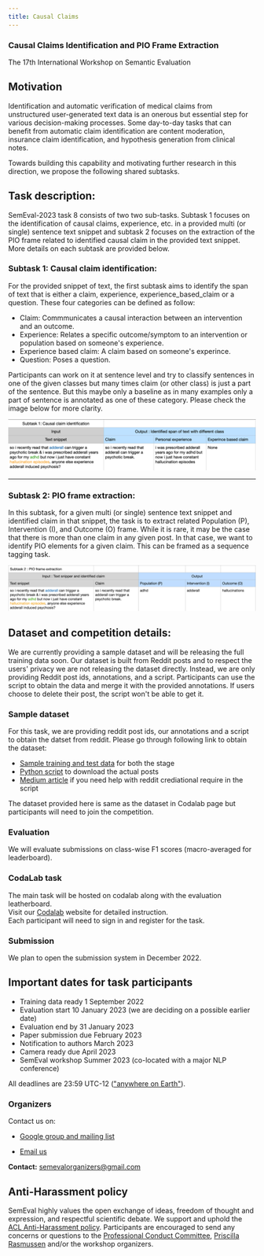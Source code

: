```yaml
---
title: Causal Claims   
---
```

### Causal Claims Identification and PIO Frame Extraction  
The 17th International Workshop on Semantic Evaluation


## Motivation 
Identification and automatic verification of medical claims from unstructured user-generated text data is an onerous but essential step for various decision-making processes. Some day-to-day tasks that can benefit from automatic claim identification are content moderation, insurance claim identification, and hypothesis generation from clinical notes. 

Towards building this capability and motivating further research in this direction, we propose the following shared subtasks. 

## Task description:  

SemEval-2023 task 8 consists of two two sub-tasks. Subtask 1 focuses on the identification of causal claims, experience, etc. in a provided multi (or single) sentence text snippet and subtask 2 focuses on the extraction of the PIO frame related to identified causal claim in the provided text snippet. More details on each subtask are provided below.  


### Subtask 1: Causal claim identification:  

For the provided snippet of text, the first subtask aims to identify the span of text that is either a claim, experience, experience_based_claim or a question. These four categories can be defined as follow:  
- Claim: Commmunicates a causal interaction between an intervention and an outcome. 
- Experience: Relates a specific outcome/symptom to an intervention or population based on someone's experience. 
- Experience based claim: A claim based on someone's experince. 
- Question: Poses a question. 

<!-- 
In experience, the post communicated something an individual's experience but is not making a claim yet. Whereas in experience_based_claim, the post makes a claim based on an individual's experience. And in Claim category, the post makes a general claims.  -->

<!-- Following in an example for each category. 
- **Experince**: " I am left with headache after taking drug-B."
- **Experince_based_claim**: " I am left with headache after taking drug-B and I recently read few posts mentioning the same."
- **Claim**: " I have read literature reporting that Drug-A doesn't work for Condition-B." -->

Participants can work on it at sentence level and try to classify sentences in one of the given classes but many times claim (or other class) is just a part of the sentence. But this maybe only a baseline as in many examples only a part of sentence is annotated as one of these category. Please check the  image below for more clarity.   

![Subtask-1](subtask-1.png)   

----- 
### Subtask 2: PIO frame extraction:  

In this subtask, for a given multi (or single) sentence text snippet and identified claim in that snippet, the task is to extract related Population (P), Intervention (I), and Outcome (O) frame. While it is rare, it may be the case that there is more than one claim in any given post. In that case, we want to identify PIO elements for a given claim. This can be framed as a sequence tagging task.  


![Subtask-2](subtask-2.png)    

## Dataset and competition details: 
We are currently providing a sample dataset and will be releasing the full training data soon. Our dataset is built from Reddit posts and to respect the users' privacy we are not releasing the dataset directly. Instead, we are only providing Reddit post ids, annotations, and a script. Participants can use the script to obtain the data and merge it with the provided annotations. If users choose to delete their post, the script won't be able to get it. 


### Sample dataset
For this task, we are providing reddit post ids, our annotations and a script to obtain the datset from reddit. Please go through following link to obtain the dataset: 
- [Sample training and test data](https://drive.google.com/drive/folders/1cN20UanW8GmrDo1YkeMP5_AGTZ_QOtlG?usp=sharing) for both the stage 
- [Python script](https://drive.google.com/file/d/10D5VKvdKcIJvtC47vE7IcQQl_2f9qvG4/view?usp=sharing) to download the actual posts 
- [Medium article](https://towardsdatascience.com/scraping-reddit-data-1c0af3040768) if you need help with reddit crediational require in the script   
 
 The dataset provided here is same as the dataset in Codalab page but participants will need to join the competition.  
  
### Evaluation 
We will evaluate submissions on class-wise F1 scores (macro-averaged for leaderboard).

### CodaLab task 
The main task will be hosted on codalab along with the evaluation leatherboard.   
Visit our [Codalab](https://codalab.lisn.upsaclay.fr/competitions/6948?secret_key=0eb18fd8-c847-4738-956c-f0f19fe3692e) website for detailed instruction.    
Each participant will need to sign in and register for the task. 

### Submission 
We plan to open the submission system in December 2022. 

## Important dates for task participants

- Training data ready 1 September 2022
- Evaluation start 10 January 2023 (we are deciding on a possible earlier date)
- Evaluation end by 31 January 2023 
- Paper submission due February 2023
- Notification to authors March 2023
- Camera ready due April 2023
- SemEval workshop Summer 2023 (co-located with a major NLP conference)

All deadlines are 23:59 UTC-12 (["anywhere on Earth"](https://en.wikipedia.org/wiki/Anywhere_on_Earth)).


### Organizers
Contact us on:     
   

- [Google group and mailing list](causal_claims@googlegroups.com)

- [Email us](semeval23.causalclaims@proton.me)  



<!---
some commented files - we can add our new md files and hyperlink here if needed
### Resources

- [Frequently Asked Questions about SemEval](/faq.html)
- [Paper Submission Requirements](/paper-requirements.html)
- [Guidelines for Writing Papers](/system-paper-template.html)
- [SemEval-2023 call for task proposals (archival)](cft)
--->

<!-- ### Sponsorship

SemEval is sponsored by the [SIGLEX](http://alt.qcri.org/siglex/) Special Interest Group on the Lexicon of the Association for Computational Linguistics.

 -->
 
__Contact:__ <semevalorganizers@gmail.com>
<!--- Most questions not answered by the above resources should be directed to organizers of specific [tasks](tasks.html).
General questions about SemEval organization should be directed to <semevalorganizers@gmail.com>.--->

## Anti-Harassment policy

SemEval highly values the open exchange of ideas, freedom of thought and expression, and respectful scientific debate.
We support and uphold the [ACL Anti-Harassment policy](https://www.aclweb.org/adminwiki/index.php?title=Anti-Harassment_Policy).
Participants are encouraged to send any concerns or questions to the [Professional Conduct Committee](https://www.aclweb.org/adminwiki/index.php?title=Professional_Conduct_Committee),
[Priscilla Rasmussen](mailto:acl@aclweb.org) and/or the workshop organizers.
